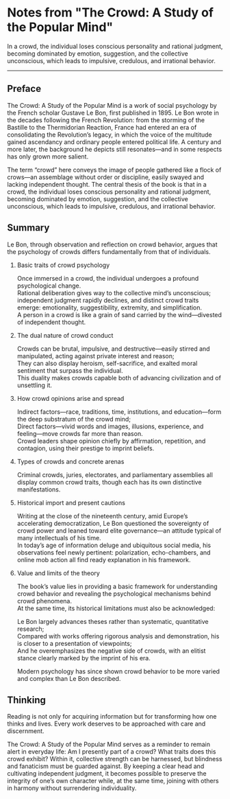 # Notes from "The Crowd: A Study of the Popular Mind"


In a crowd, the individual loses conscious personality and rational judgment, becoming dominated by emotion, suggestion, and the collective unconscious, which leads to impulsive, credulous, and irrational behavior.

<!--more-->

---

## Preface

The Crowd: A Study of the Popular Mind is a work of social psychology by the French scholar Gustave Le Bon, first published in 1895. Le Bon wrote in the decades following the French Revolution: from the storming of the Bastille to the Thermidorian Reaction, France had entered an era of consolidating the Revolution’s legacy, in which the voice of the multitude gained ascendancy and ordinary people entered political life. A century and more later, the background he depicts still resonates—and in some respects has only grown more salient.

The term “crowd” here conveys the image of people gathered like a flock of crows—an assemblage without order or discipline, easily swayed and lacking independent thought. The central thesis of the book is that in a crowd, the individual loses conscious personality and rational judgment, becoming dominated by emotion, suggestion, and the collective unconscious, which leads to impulsive, credulous, and irrational behavior.

## Summary

Le Bon, through observation and reflection on crowd behavior, argues that the psychology of crowds differs fundamentally from that of individuals.

1. Basic traits of crowd psychology  
   
   Once immersed in a crowd, the individual undergoes a profound psychological change.  
   Rational deliberation gives way to the collective mind’s unconscious; independent judgment rapidly declines, and distinct crowd traits emerge: emotionality, suggestibility, extremity, and simplification.  
   A person in a crowd is like a grain of sand carried by the wind—divested of independent thought.  

2. The dual nature of crowd conduct  
   
   Crowds can be brutal, impulsive, and destructive—easily stirred and manipulated, acting against private interest and reason;  
   They can also display heroism, self-sacrifice, and exalted moral sentiment that surpass the individual.  
   This duality makes crowds capable both of advancing civilization and of unsettling it.  

3. How crowd opinions arise and spread  
   
   Indirect factors—race, traditions, time, institutions, and education—form the deep substratum of the crowd mind;  
   Direct factors—vivid words and images, illusions, experience, and feeling—move crowds far more than reason.  
   Crowd leaders shape opinion chiefly by affirmation, repetition, and contagion, using their prestige to imprint beliefs.  

4. Types of crowds and concrete arenas  
   
   Criminal crowds, juries, electorates, and parliamentary assemblies all display common crowd traits, though each has its own distinctive manifestations.  

5. Historical import and present cautions  
   
   Writing at the close of the nineteenth century, amid Europe’s accelerating democratization, Le Bon questioned the sovereignty of crowd power and leaned toward elite governance—an attitude typical of many intellectuals of his time.  
   In today’s age of information deluge and ubiquitous social media, his observations feel newly pertinent: polarization, echo-chambers, and online mob action all find ready explanation in his framework.  

6. Value and limits of the theory  
   
   The book’s value lies in providing a basic framework for understanding crowd behavior and revealing the psychological mechanisms behind crowd phenomena.  
   At the same time, its historical limitations must also be acknowledged:  
   
   Le Bon largely advances theses rather than systematic, quantitative research;  
   Compared with works offering rigorous analysis and demonstration, his is closer to a presentation of viewpoints;  
   And he overemphasizes the negative side of crowds, with an elitist stance clearly marked by the imprint of his era.  

   Modern psychology has since shown crowd behavior to be more varied and complex than Le Bon described.  

## Thinking

Reading is not only for acquiring information but for transforming how one thinks and lives. Every work deserves to be approached with care and discernment.

The Crowd: A Study of the Popular Mind serves as a reminder to remain alert in everyday life: Am I presently part of a crowd? What traits does this crowd exhibit? Within it, collective strength can be harnessed, but blindness and fanaticism must be guarded against. By keeping a clear head and cultivating independent judgment, it becomes possible to preserve the integrity of one’s own character while, at the same time, joining with others in harmony without surrendering individuality.

